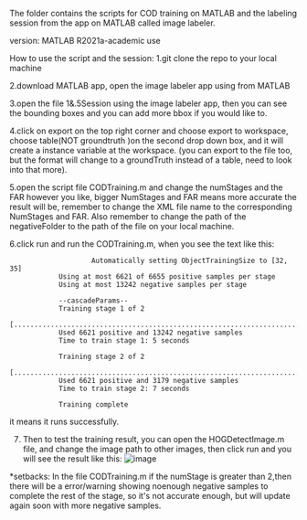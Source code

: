 The folder contains the scripts for COD training on MATLAB and the labeling session from the app on MATLAB called image labeler.

version: MATLAB R2021a-academic use

How to use the script and the session: 
1.git clone the repo to your local machine

2.download MATLAB app, open the image labeler app using from MATLAB

3.open the file 1&.5Session using the image labeler app, then you can see the bounding boxes and you can add more bbox if you would like to.

4.click on export on the top right corner and choose export to workspace, choose table(NOT groundtruth )on the second drop down box, and it will create a instance variable at the workspace. (you can export to the file too, but the format will change to a groundTruth instead of a table, need to look into that more).

5.open the script file CODTraining.m and change the numStages and the FAR however you like, bigger NumStages and FAR means more accurate the result will be, remember to change the XML file name to the corresponding NumStages and FAR. Also remember to change the path of the negativeFolder to the path of the file on your local machine. 

6.click run and run the CODTraining.m, when you see the text like this:

                        Automatically setting ObjectTrainingSize to [32, 35]
                Using at most 6621 of 6655 positive samples per stage
                Using at most 13242 negative samples per stage

                --cascadeParams--
                Training stage 1 of 2
                [........................................................................]
                Used 6621 positive and 13242 negative samples
                Time to train stage 1: 5 seconds

                Training stage 2 of 2
                [........................................................................]
                Used 6621 positive and 3179 negative samples
                Time to train stage 2: 7 seconds

                Training complete
                
it means it runs successfully.

7. Then to test the training result, you can open the HOGDetectImage.m file, and change the image path to other images, then click run and you will see the result like this:
               ![image](https://user-images.githubusercontent.com/55926282/127543867-0d10c3d8-1259-4067-85e2-b105faf7a66d.png)


*setbacks: In the file CODTraining.m if the numStage is greater than 2,then there will be a error/warning showing noenough negative samples to complete the rest of the stage, so it's not accurate enough, but will update again soon with more negative samples. 


               
 
  
  
